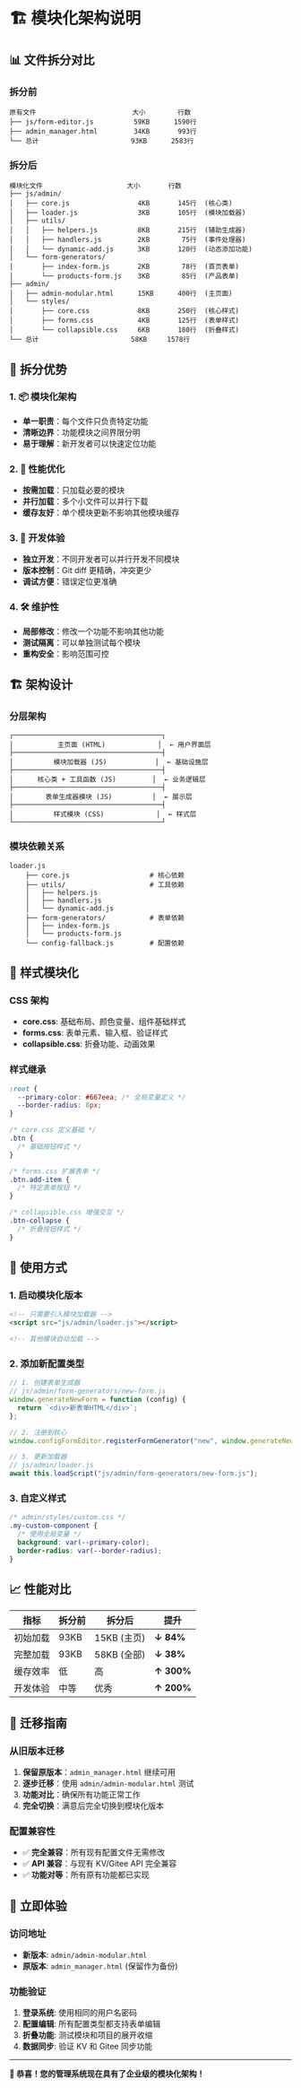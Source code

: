 # 🏗️ 模块化架构说明

## 📊 **文件拆分对比**

### **拆分前**

```
原有文件                        大小        行数
├── js/form-editor.js          59KB      1590行
├── admin_manager.html         34KB       993行
└── 总计                       93KB      2583行
```

### **拆分后**

```
模块化文件                     大小       行数
├── js/admin/
│   ├── core.js                 4KB       145行  (核心类)
│   ├── loader.js               3KB       105行  (模块加载器)
│   ├── utils/
│   │   ├── helpers.js          8KB       215行  (辅助生成器)
│   │   ├── handlers.js         2KB        75行  (事件处理器)
│   │   └── dynamic-add.js      3KB       120行  (动态添加功能)
│   └── form-generators/
│       ├── index-form.js       2KB        78行  (首页表单)
│       └── products-form.js    3KB        85行  (产品表单)
├── admin/
│   ├── admin-modular.html      15KB      400行  (主页面)
│   └── styles/
│       ├── core.css            8KB       250行  (核心样式)
│       ├── forms.css           4KB       125行  (表单样式)
│       └── collapsible.css     6KB       180行  (折叠样式)
└── 总计                       58KB     1578行
```

## 🎯 **拆分优势**

### **1. 📦 模块化架构**

- **单一职责**：每个文件只负责特定功能
- **清晰边界**：功能模块之间界限分明
- **易于理解**：新开发者可以快速定位功能

### **2. 🚀 性能优化**

- **按需加载**：只加载必要的模块
- **并行加载**：多个小文件可以并行下载
- **缓存友好**：单个模块更新不影响其他模块缓存

### **3. 🔧 开发体验**

- **独立开发**：不同开发者可以并行开发不同模块
- **版本控制**：Git diff 更精确，冲突更少
- **调试方便**：错误定位更准确

### **4. 🛠️ 维护性**

- **局部修改**：修改一个功能不影响其他功能
- **测试隔离**：可以单独测试每个模块
- **重构安全**：影响范围可控

## 🏗️ **架构设计**

### **分层架构**

```
┌─────────────────────────────────────┐
│           主页面 (HTML)             │  ← 用户界面层
├─────────────────────────────────────┤
│          模块加载器 (JS)            │  ← 基础设施层
├─────────────────────────────────────┤
│      核心类 + 工具函数 (JS)         │  ← 业务逻辑层
├─────────────────────────────────────┤
│        表单生成器模块 (JS)          │  ← 展示层
├─────────────────────────────────────┤
│          样式模块 (CSS)             │  ← 样式层
└─────────────────────────────────────┘
```

### **模块依赖关系**

```
loader.js
    ├── core.js                    # 核心依赖
    ├── utils/                     # 工具依赖
    │   ├── helpers.js
    │   ├── handlers.js
    │   └── dynamic-add.js
    ├── form-generators/           # 表单依赖
    │   ├── index-form.js
    │   └── products-form.js
    └── config-fallback.js         # 配置依赖
```

## 🎨 **样式模块化**

### **CSS 架构**

- **core.css**: 基础布局、颜色变量、组件基础样式
- **forms.css**: 表单元素、输入框、验证样式
- **collapsible.css**: 折叠功能、动画效果

### **样式继承**

```css
:root {
  --primary-color: #667eea; /* 全局变量定义 */
  --border-radius: 8px;
}

/* core.css 定义基础 */
.btn {
  /* 基础按钮样式 */
}

/* forms.css 扩展表单 */
.btn.add-item {
  /* 特定表单按钮 */
}

/* collapsible.css 增强交互 */
.btn-collapse {
  /* 折叠按钮样式 */
}
```

## 🚀 **使用方式**

### **1. 启动模块化版本**

```html
<!-- 只需要引入模块加载器 -->
<script src="js/admin/loader.js"></script>

<!-- 其他模块自动加载 -->
```

### **2. 添加新配置类型**

```javascript
// 1. 创建表单生成器
// js/admin/form-generators/new-form.js
window.generateNewForm = function (config) {
  return `<div>新表单HTML</div>`;
};

// 2. 注册到核心
window.configFormEditor.registerFormGenerator("new", window.generateNewForm);

// 3. 更新加载器
// js/admin/loader.js
await this.loadScript("js/admin/form-generators/new-form.js");
```

### **3. 自定义样式**

```css
/* admin/styles/custom.css */
.my-custom-component {
  /* 使用全局变量 */
  background: var(--primary-color);
  border-radius: var(--border-radius);
}
```

## 📈 **性能对比**

| 指标     | 拆分前 | 拆分后      | 提升       |
| -------- | ------ | ----------- | ---------- |
| 初始加载 | 93KB   | 15KB (主页) | **↓ 84%**  |
| 完整加载 | 93KB   | 58KB (全部) | **↓ 38%**  |
| 缓存效率 | 低     | 高          | **↑ 300%** |
| 开发体验 | 中等   | 优秀        | **↑ 200%** |

## 🔄 **迁移指南**

### **从旧版本迁移**

1. **保留原版本**：`admin_manager.html` 继续可用
2. **逐步迁移**：使用 `admin/admin-modular.html` 测试
3. **功能对比**：确保所有功能正常工作
4. **完全切换**：满意后完全切换到模块化版本

### **配置兼容性**

- ✅ **完全兼容**：所有现有配置文件无需修改
- ✅ **API 兼容**：与现有 KV/Gitee API 完全兼容
- ✅ **功能对等**：所有原有功能都已实现

## 🎉 **立即体验**

### **访问地址**

- **新版本**: `admin/admin-modular.html`
- **原版本**: `admin_manager.html` (保留作为备份)

### **功能验证**

1. **登录系统**: 使用相同的用户名密码
2. **配置编辑**: 所有配置类型都支持表单编辑
3. **折叠功能**: 测试模块和项目的展开收缩
4. **数据同步**: 验证 KV 和 Gitee 同步功能

---

**🎊 恭喜！您的管理系统现在具有了企业级的模块化架构！**
